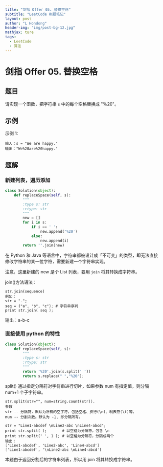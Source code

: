 ```yaml
---
title: "剑指 Offer 05. 替换空格"
subtitle: "LeetCode 刷题笔记"
layout: post
author: "L Hondong"
header-img: "img/post-bg-12.jpg"
mathjax: ture
tags:
  - LeetCode
  - 算法
---
```


# 剑指 Offer 05. 替换空格

## 题目

请实现一个函数，把字符串 `s` 中的每个空格替换成 "%20"。

## 示例

示例 1:

```
输入：s = "We are happy."
输出："We%20are%20happy."
```

## 题解

### 新建列表，遍历添加

```python
class Solution(object):
    def replaceSpace(self, s):
        """
        :type s: str
        :rtype: str
        """
        new = []
        for i in s:
            if i == ' ':
                new.append('%20')
            else:
                new.append(i)
        return ''.join(new)
```

在 Python 和 Java 等语言中，字符串都被设计成「不可变」的类型，即无法直接修改字符串的某一位字符，需要新建一个字符串实现。

注意，这里新建的 new 是个 List 列表，要用 `join` 将其转换成字符串。

join()方法语法：

```
str.join(sequence)
例如：
str = "-";
seq = ("a", "b", "c"); # 字符串序列
print str.join( seq );
```

输出：a-b-c

### 直接使用 python 的特性

```python
class Solution(object):
    def replaceSpace(self, s):
        """
        :type s: str
        :rtype: str
        """
        return '%20'.join(s.split(' '))
        return s.replace(" ","%20");
```

split() 通过指定分隔符对字符串进行切片，如果参数 num 有指定值，则分隔 num+1 个子字符串。

```
str.split(str="", num=string.count(str)).
参数
str -- 分隔符，默认为所有的空字符，包括空格、换行(\n)、制表符(\t)等。
num -- 分割次数。默认为 -1, 即分隔所有。
```

```
str = "Line1-abcdef \nLine2-abc \nLine4-abcd";
print str.split( );       # 以空格为分隔符，包含 \n
print str.split(' ', 1 ); # 以空格为分隔符，分隔成两个
输出：
['Line1-abcdef', 'Line2-abc', 'Line4-abcd']
['Line1-abcdef', '\nLine2-abc \nLine4-abcd']
```

本题由于返回分割后的字符串列表，所以用 join 将其转换成字符串。

